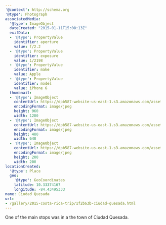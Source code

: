 ```yaml
---
'@context': http://schema.org
'@type': Photograph
associatedMedia:
  '@type': ImageObject
  dateCreated: "2015-01-11T15:08:13Z"
  exifData:
  - '@type': PropertyValue
    identifier: aperture
    value: f/2.2
  - '@type': PropertyValue
    identifier: exposure
    value: 1/2198
  - '@type': PropertyValue
    identifier: make
    value: Apple
  - '@type': PropertyValue
    identifier: model
    value: iPhone 6
  thumbnail:
  - '@type': ImageObject
    contentUrl: https://dpb587-website-us-east-1.s3.amazonaws.com/asset/gallery/2015-costa-rica-trip/1f2b63b-ciudad-quesada~1280.jpg
    encodingFormat: image/jpeg
    height: 960
    width: 1280
  - '@type': ImageObject
    contentUrl: https://dpb587-website-us-east-1.s3.amazonaws.com/asset/gallery/2015-costa-rica-trip/1f2b63b-ciudad-quesada~640w.jpg
    encodingFormat: image/jpeg
    height: 480
    width: 640
  - '@type': ImageObject
    contentUrl: https://dpb587-website-us-east-1.s3.amazonaws.com/asset/gallery/2015-costa-rica-trip/1f2b63b-ciudad-quesada~200x200.jpg
    encodingFormat: image/jpeg
    height: 200
    width: 200
locationCreated:
  '@type': Place
  geo:
    '@type': GeoCoordinates
    latitude: 10.33374167
    longitude: -84.43495333
name: Ciudad Quesada
url:
- /gallery/2015-costa-rica-trip/1f2b63b-ciudad-quesada.html
---
```


One of the main stops was in a the town of Ciudad Quesada.
